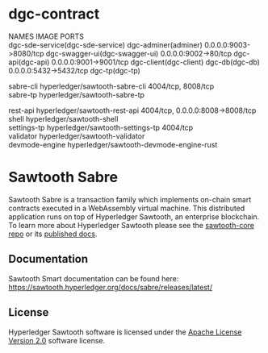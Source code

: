 # dgc-contract

NAMES	IMAGE                                      	PORTS                              
dgc-sde-service(dgc-sde-service)
dgc-adminer(adminer) 0.0.0.0:9003->8080/tcp
dgc-swagger-ui(dgc-swagger-ui) 0.0.0.0:9002->80/tcp
dgc-api(dgc-api) 0.0.0.0:9001->9001/tcp
dgc-client(dgc-client)
dgc-db(dgc-db) 0.0.0.0:5432->5432/tcp
dgc-tp(dgc-tp)

sabre-cli	hyperledger/sawtooth-sabre-cli             	4004/tcp, 8008/tcp                 
sabre-tp	hyperledger/sawtooth-sabre-tp              	
		
rest-api	hyperledger/sawtooth-rest-api              	4004/tcp, 0.0.0.0:8008->8008/tcp   
shell	hyperledger/sawtooth-shell                 	
settings-tp	hyperledger/sawtooth-settings-tp           	4004/tcp                           
validator	hyperledger/sawtooth-validator             	
devmode-engine	hyperledger/sawtooth-devmode-engine-rust   	

# Sawtooth Sabre

Sawtooth Sabre is a transaction family which implements on-chain smart contracts
executed in a WebAssembly virtual machine. This distributed application runs on
top of Hyperledger Sawtooth, an enterprise blockchain. To learn more about
Hyperledger Sawtooth please see the
[sawtooth-core repo](https://github.com/hyperledger/sawtooth-core) or its
[published docs](https://sawtooth.hyperledger.org/docs/).

## Documentation

Sawtooth Smart documentation can be found here:
https://sawtooth.hyperledger.org/docs/sabre/releases/latest/

## License

Hyperledger Sawtooth software is licensed under the
[Apache License Version 2.0](LICENSE) software license.
